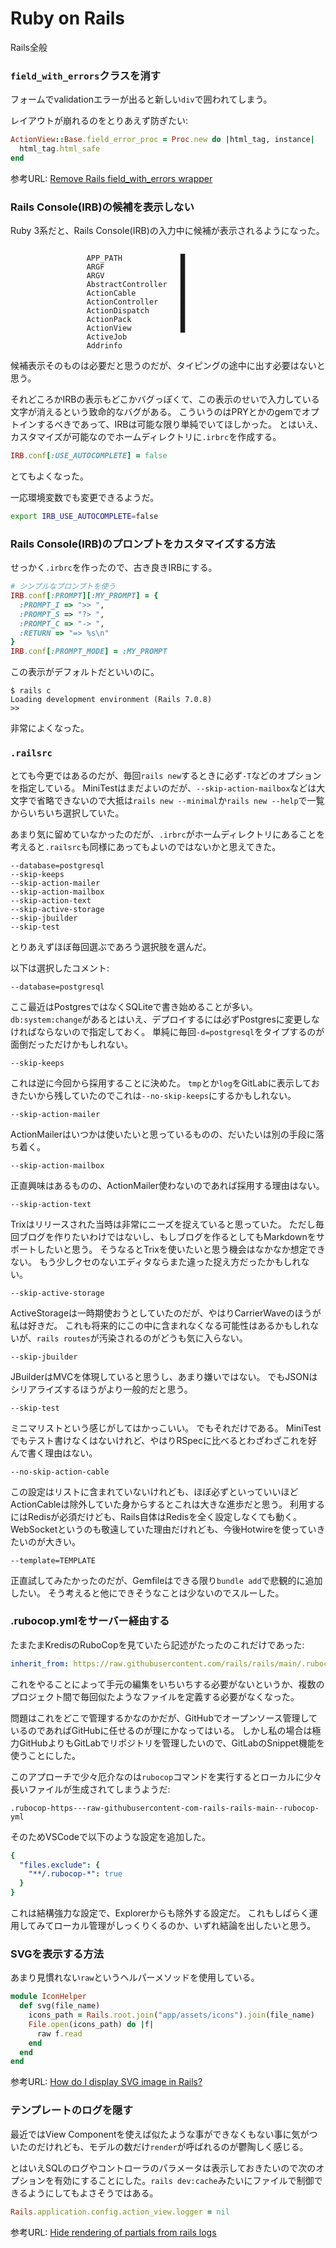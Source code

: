 # Ruby on Rails

Rails全般

### `field_with_errors`クラスを消す

フォームでvalidationエラーが出ると新しい`div`で囲われてしまう。

レイアウトが崩れるのをとりあえず防ぎたい:

```ruby
ActionView::Base.field_error_proc = Proc.new do |html_tag, instance|
  html_tag.html_safe
end
```

参考URL: [Remove Rails field_with_errors wrapper](https://coderwall.com/p/s-zwrg/remove-rails-field_with_errors-wrapper)

### Rails Console(IRB)の候補を表示しない

Ruby 3系だと、Rails Console(IRB)の入力中に候補が表示されるようになった。

```text title=""

                 APP_PATH             █
                 ARGF                 █
                 ARGV                 █
                 AbstractController   █
                 ActionCable          █
                 ActionController     █
                 ActionDispatch       █
                 ActionPack           █
                 ActionView           █
                 ActiveJob
                 Addrinfo
```

候補表示そのものは必要だと思うのだが、タイピングの途中に出す必要はないと思う。

それどころかIRBの表示もどこかバグっぽくて、この表示のせいで入力している文字が消えるという致命的なバグがある。
こういうのはPRYとかのgemでオプトインするべきであって、IRBは可能な限り単純でいてほしかった。
とはいえ、カスタマイズが可能なのでホームディレクトリに`.irbrc`を作成する。

```ruby title="~/.irbrc"
IRB.conf[:USE_AUTOCOMPLETE] = false
```

とてもよくなった。

一応環境変数でも変更できるようだ。

```bash title="~/.bashrc"
export IRB_USE_AUTOCOMPLETE=false
```

### Rails Console(IRB)のプロンプトをカスタマイズする方法

せっかく`.irbrc`を作ったので、古き良きIRBにする。

```ruby title="~/.irbrc"
# シンプルなプロンプトを使う
IRB.conf[:PROMPT][:MY_PROMPT] = {
  :PROMPT_I => ">> ",
  :PROMPT_S => "?> ",
  :PROMPT_C => "-> ",
  :RETURN => "=> %s\n"
}
IRB.conf[:PROMPT_MODE] = :MY_PROMPT
```

この表示がデフォルトだといいのに。

```text title=""
$ rails c
Loading development environment (Rails 7.0.8)
>>
```

非常によくなった。

### `.railsrc`

とても今更ではあるのだが、毎回`rails new`するときに必ず`-T`などのオプションを指定している。
MiniTestはまだよいのだが、`--skip-action-mailbox`などは大文字で省略できないので大抵は`rails new --minimal`か`rails new --help`で一覧からいちいち選択していた。

あまり気に留めていなかったのだが、`.irbrc`がホームディレクトリにあることを考えると`.railsrc`も同様にあってもよいのではないかと思えてきた。

```text title="~/.railsrc"
--database=postgresql
--skip-keeps
--skip-action-mailer
--skip-action-mailbox
--skip-action-text
--skip-active-storage
--skip-jbuilder
--skip-test
```

とりあえずほぼ毎回選ぶであろう選択肢を選んだ。

以下は選択したコメント:

`--database=postgresql`

ここ最近はPostgresではなくSQLiteで書き始めることが多い。
`db:system:change`があるとはいえ、デプロイするには必ずPostgresに変更しなければならないので指定しておく。
単純に毎回`-d=postgresql`をタイプするのが面倒だっただけかもしれない。

`--skip-keeps`

これは逆に今回から採用することに決めた。
`tmp`とか`log`をGitLabに表示しておきたいから残していたのでこれは`--no-skip-keeps`にするかもしれない。

`--skip-action-mailer`

ActionMailerはいつかは使いたいと思っているものの、だいたいは別の手段に落ち着く。

`--skip-action-mailbox`

正直興味はあるものの、ActionMailer使わないのであれば採用する理由はない。

`--skip-action-text`

Trixはリリースされた当時は非常にニーズを捉えていると思っていた。
ただし毎回ブログを作りたいわけではないし、もしブログを作るとしてもMarkdownをサポートしたいと思う。
そうなるとTrixを使いたいと思う機会はなかなか想定できない。
もう少しクセのないエディタならまた違った捉え方だったかもしれない。

`--skip-active-storage`

ActiveStorageは一時期使おうとしていたのだが、やはりCarrierWaveのほうが私は好きだ。
これも将来的にこの中に含まれなくなる可能性はあるかもしれないが、`rails routes`が汚染されるのがどうも気に入らない。

`--skip-jbuilder`

JBuilderはMVCを体現していると思うし、あまり嫌いではない。
でもJSONはシリアライズするほうがより一般的だと思う。

`--skip-test`

ミニマリストという感じがしてはかっこいい。
でもそれだけである。
MiniTestでもテスト書けなくはないけれど、やはりRSpecに比べるとわざわざこれを好んで書く理由はない。

`--no-skip-action-cable`

この設定はリストに含まれていないけれども、ほぼ必ずといっていいほどActionCableは除外していた身からするとこれは大きな進歩だと思う。
利用するにはRedisが必須だけども、Rails自体はRedisを全く設定しなくても動く。
WebSocketというのも敬遠していた理由だけれども、今後Hotwireを使っていきたいのが大きい。

`--template=TEMPLATE`

正直試してみたかったのだが、Gemfileはできる限り`bundle add`で悲観的に追加したい。
そう考えると他にできそうなことは少ないのでスルーした。

### .rubocop.ymlをサーバー経由する

たまたまKredisのRuboCopを見ていたら記述がたったのこれだけであった:

```yaml title=".rubocop.yml"
inherit_from: https://raw.githubusercontent.com/rails/rails/main/.rubocop.yml
```

これをやることによって手元の編集をいちいちする必要がないというか、複数のプロジェクト間で毎回似たようなファイルを定義する必要がなくなった。

問題はこれをどこで管理するかなのかだが、GitHubでオープンソース管理しているのであればGitHubに任せるのが理にかなってはいる。
しかし私の場合は極力GitHubよりもGitLabでリポジトリを管理したいので、GitLabのSnippet機能を使うことにした。

このアプローチで少々厄介なのは`rubocop`コマンドを実行するとローカルに少々長いファイルが生成されてしまうようだ:

```text title=""
.rubocop-https---raw-githubusercontent-com-rails-rails-main--rubocop-yml
```

そのためVSCodeで以下のような設定を追加した。

```yaml title="settings.json"
{
  "files.exclude": {
    "**/.rubocop-*": true
  }
}
```

これは結構強力な設定で、Explorerからも除外する設定だ。
これもしばらく運用してみてローカル管理がしっくりくるのか、いずれ結論を出したいと思う。

### SVGを表示する方法

あまり見慣れない`raw`というヘルパーメソッドを使用している。

```ruby title="icon_helper.rb"
module IconHelper
  def svg(file_name)
    icons_path = Rails.root.join("app/assets/icons").join(file_name)
    File.open(icons_path) do |f|
      raw f.read
    end
  end
end
```

参考URL: [How do I display SVG image in Rails?](https://stackoverflow.com/questions/36986925/how-do-i-display-svg-image-in-rails)

### テンプレートのログを隠す

最近ではView Componentを使えば似たような事ができなくもない事に気がついたのだけれども、モデルの数だけ`render`が呼ばれるのが鬱陶しく感じる。

とはいえSQLのログやコントローラのパラメータは表示しておきたいので次のオプションを有効にすることにした。`rails dev:cache`みたいにファイルで制御できるようにしてもよさそうではある。

```ruby title="config/initializers/action_view.rb"
Rails.application.config.action_view.logger = nil
```

参考URL: [Hide rendering of partials from rails logs](https://stackoverflow.com/questions/17312076/hide-rendering-of-partials-from-rails-logs)